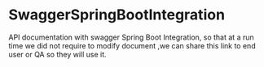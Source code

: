 # SwaggerSpringBootIntegration
API documentation with swagger Spring Boot Integration, so that at a run time we did not require to modify document ,we can share this link to end user or QA so they will use it.
